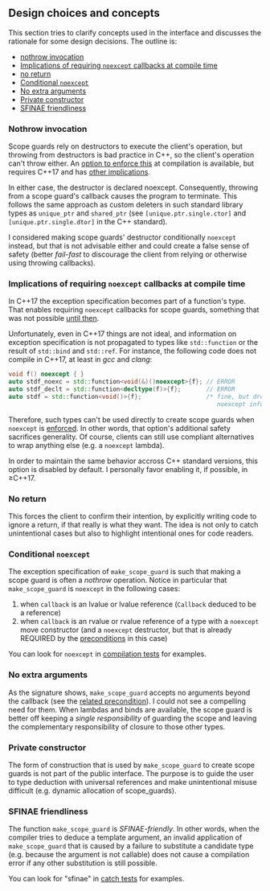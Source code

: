 ## Design choices and concepts

This section tries to clarify concepts used in the interface and discusses the
rationale for some design decisions. The outline is:

- [nothrow invocation](#nothrow-invocation)
- [Implications of requiring `noexcept` callbacks at compile time](#implications-of-requiring-noexcept-callbacks-at-compile-time)
- [no return](#no-return)
- [Conditional `noexcept`](#conditional-noexcept)
- [No extra arguments](#no-extra-arguments)
- [Private constructor](#private-constructor)
- [SFINAE friendliness](#sfinae-friendliness)

### Nothrow invocation

Scope guards rely on destructors to execute the client's operation, but throwing
from destructors is bad practice in C++, so the client's operation can't throw
either. An
[option to enforce this](interface.md/#compilation-option-sg_require_noexcept_in_cpp17)
at compilation is available, but requires C++17 and has
[other implications](#implications-of-requiring-noexcept-callbacks-at-compile-time).

In either case, the destructor is declared noexcept. Consequently, throwing from
a scope guard's callback causes the program to terminate. This follows the same
approach as custom deleters in such standard library types as `unique_ptr` and
`shared_ptr` (see `[unique.ptr.single.ctor]` and `[unique.ptr.single.dtor]`
in the C++ standard).

I considered making scope guards' destructor conditionally `noexcept` instead,
but that is not advisable either and could create a false sense of safety
(better _fail-fast_ to discourage the client from relying or otherwise using
throwing callbacks).

### Implications of requiring `noexcept` callbacks at compile time

In C++17 the exception specification becomes part of a function's type. That
enables requiring `noexcept` callbacks for scope guards, something that was not
possible
[until then](http://www.open-std.org/jtc1/sc22/wg21/docs/papers/2015/p0012r1.html).

Unfortunately, even in C++17 things are not ideal, and information on
exception specification is not propagated to types like `std::function` or
the result of `std::bind` and `std::ref`. For instance, the following code
does not compile in C++17, at least in _gcc_ and _clang_:

```c++
void f() noexcept { }
auto stdf_noexc = std::function<void(&)()noexcept>{f}; // ERROR
auto stdf_declt = std::function<decltype(f)>{f};       // ERROR
auto stdf = std::function<void()>{f};                  /* fine, but drops
                                                          noexcept info */
```

Therefore, such types can't be used directly to create scope guards when
`noexcept` is
[enforced](interface.md/#compilation-option-sg_require_noexcept_in_cpp17). In
other words, that option's additional safety sacrifices generality. Of course,
clients can still use compliant alternatives to wrap anything else (e.g. a
`noexcept` lambda).

In order to maintain the same behavior accross C++ standard versions, this
option is disabled by default. I personally favor enabling it, if possible, in
&ge;C++17.

### No return

This forces the client to confirm their intention, by explicitly
writing code to ignore a return, if that really is what they want. The idea is
not only to catch unintentional cases but also to highlight intentional ones for
code readers.

### Conditional `noexcept`

The exception specification of `make_scope_guard` is such that making a scope
guard is often a _nothrow_ operation. Notice in particular that
`make_scope_guard` is `noexcept` in the following cases:

1. when `callback` is an lvalue or lvalue reference (`Callback` deduced to be
a reference)
2. when `callback` is an rvalue or rvalue reference of a type with a `noexcept`
move constructor (and a `noexcept` destructor, but that is already REQUIRED by
the [preconditions](#preconditions-in-detail) in this case)

You can look for `noexcept` in [compilation tests](compile_time_tests.cpp) for
examples.

### No extra arguments

As the signature shows, `make_scope_guard` accepts no arguments beyond
the callback (see the [related precondition](#invocable-with-no-arguments)).
I could not see a compelling need for them. When lambdas and binds are
available, the scope guard is better off keeping a _single responsibility_ of
guarding the scope and leaving the complementary responsibility of closure to
those other types.

### Private constructor

The form of construction that is used by `make_scope_guard` to create scope
guards is not part of the public interface. The purpose is to guide the user to
type deduction with universal references and make unintentional misuse difficult
(e.g. dynamic allocation of scope_guards).

### SFINAE friendliness

The function `make_scope_guard` is _SFINAE-friendly_. In other words, when the
compiler tries to deduce a template argument, an invalid application of
`make_scope_guard` that is caused by a failure to substitute a candidate type
(e.g. because the argument is not callable) does not cause a compilation error
if any other substitution is still possible.

You can look for "sfinae" in [catch tests](catch_tests.cpp) for examples.
